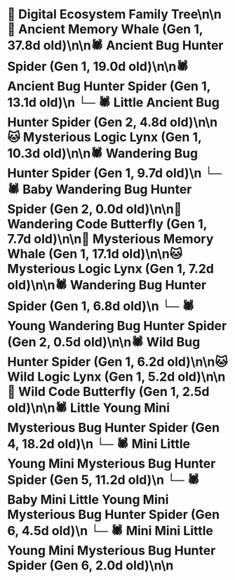 # 🌳 Digital Ecosystem Family Tree\n\n🐋 Ancient Memory Whale (Gen 1, 37.8d old)\n\n🕷️ Ancient Bug Hunter Spider (Gen 1, 19.0d old)\n\n🕷️ Ancient Bug Hunter Spider (Gen 1, 13.1d old)\n  └─ 🕷️ Little Ancient Bug Hunter Spider (Gen 2, 4.8d old)\n\n🐱 Mysterious Logic Lynx (Gen 1, 10.3d old)\n\n🕷️ Wandering Bug Hunter Spider (Gen 1, 9.7d old)\n  └─ 🕷️ Baby Wandering Bug Hunter Spider (Gen 2, 0.0d old)\n\n🦋 Wandering Code Butterfly (Gen 1, 7.7d old)\n\n🐋 Mysterious Memory Whale (Gen 1, 17.1d old)\n\n🐱 Mysterious Logic Lynx (Gen 1, 7.2d old)\n\n🕷️ Wandering Bug Hunter Spider (Gen 1, 6.8d old)\n  └─ 🕷️ Young Wandering Bug Hunter Spider (Gen 2, 0.5d old)\n\n🕷️ Wild Bug Hunter Spider (Gen 1, 6.2d old)\n\n🐱 Wild Logic Lynx (Gen 1, 5.2d old)\n\n🦋 Wild Code Butterfly (Gen 1, 2.5d old)\n\n🕷️ Little Young Mini Mysterious Bug Hunter Spider (Gen 4, 18.2d old)\n  └─ 🕷️ Mini Little Young Mini Mysterious Bug Hunter Spider (Gen 5, 11.2d old)\n    └─ 🕷️ Baby Mini Little Young Mini Mysterious Bug Hunter Spider (Gen 6, 4.5d old)\n    └─ 🕷️ Mini Mini Little Young Mini Mysterious Bug Hunter Spider (Gen 6, 2.0d old)\n\n